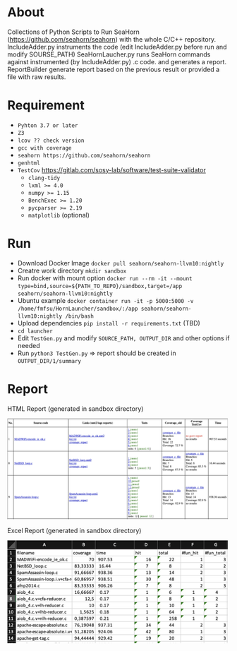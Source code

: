 About
=====

Collections of Python Scripts to Run SeaHorn (https://github.com/seahorn/seahorn) with the whole C/C++ repository.
IncludeAdder.py instruments the code (edit IncludeAdder.py before run and modify SOURSE_PATH)
SeaHornLaucher.py runs SeaHorn commands against instrumented (by IncludeAdder.py) .c code. and generates a report.
ReportBuilder generate report based on the previous result or provided a file with raw results.

Requirement 
============

* `Pyhton 3.7 or later`
* `Z3`
* `lcov ?? check version`
* `gcc with coverage`
* `seahorn https://github.com/seahorn/seahorn`
* `genhtml`
* `TestCov` https://gitlab.com/sosy-lab/software/test-suite-validator
  * `clang-tidy`
  * `lxml >= 4.0`
  * `numpy >= 1.15` 
  * `BenchExec >= 1.20` 
  * `pycparser >= 2.19`
  * `matplotlib` (optional)

Run
===
* Download Docker Image `docker pull seahorn/seahorn-llvm10:nightly`
* Creatre work directory `mkdir sandbox` 
* Run docker with mount option `docker run --rm -it --mount type=bind,source=${PATH_TO_REPO}/sandbox,target=/app 
seahorn/seahorn-llvm10:nightly` 
* Ubuntu example `docker container run -it -p 5000:5000 -v /home/fmfsu/HornLauncher/sandbox/:/app seahorn/seahorn-llvm10:nightly /bin/bash
`
* Upload dependencies `pip install -r requirements.txt` (TBD)
* `cd launcher`   
* Edit `TestGen.py` and modify `SOURCE_PATH, OUTPUT_DIR` and other options if needed
* Run `python3 TestGen.py` => report should be created in `OUTPUT_DIR/1/summary`

Report 
======

HTML Report (generated in sandbox directory)

<img src="./resourses/images/html_report.jpg" title='html test report' width=500><br>

Excel Report (generated in sandbox directory)

<img src="./resourses/images/excel_report.jpg" title='excel test report' width=500><br>